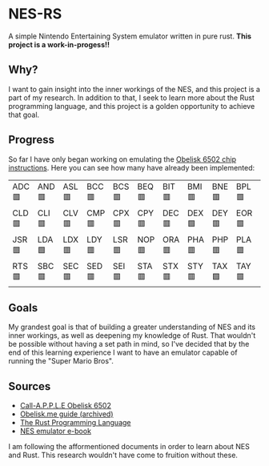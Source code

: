 # NES-RS
A simple Nintendo Entertaining System emulator written in pure rust.
**This project is a work-in-progess!!**

## Why?
I want to gain insight into the inner workings of the NES, and this project is a part of my research. In addition to that, I seek to learn more about the Rust programming language, and this project is a golden opportunity to achieve that goal.

## Progress
So far I have only began working on emulating the [Obelisk 6502 chip instructions](https://www.nesdev.org/obelisk-6502-guide/reference.html).
Here you can see how many have already been implemented:
<table>
	<tr>
		<td>ADC🟥</td>
		<td>AND🟥</td>
		<td>ASL🟥</td>
		<td>BCC🟥</td>
		<td>BCS🟥</td>
		<td>BEQ🟥</td>
		<td>BIT🟥</td>
		<td>BMI🟥</td>
		<td>BNE🟥</td>
		<td>BPL🟥</td>
		<td>BRK🟩</td>
		<td>BVC🟥</td>
		<td>BVS🟥</td>
		<td>CLC🟥</td>
	</tr>
	<tr>
		<td>CLD🟥</td>
		<td>CLI🟥</td>
		<td>CLV🟥</td>
		<td>CMP🟥</td>
		<td>CPX🟥</td>
		<td>CPY🟥</td>
		<td>DEC🟥</td>
		<td>DEX🟩</td>
		<td>DEY🟥</td>
		<td>EOR🟥</td>
		<td>INC🟥</td>
		<td>INX🟩</td>
		<td>INY🟥</td>
		<td>JMP🟥</td>
	</tr>
	<tr>
		<td>JSR🟥</td>
		<td>LDA🟩</td>
		<td>LDX🟥</td>
		<td>LDY🟥</td>
		<td>LSR🟥</td>
		<td>NOP🟥</td>
		<td>ORA🟥</td>
		<td>PHA🟥</td>
		<td>PHP🟥</td>
		<td>PLA🟥</td>
		<td>PLP🟥</td>
		<td>ROL🟥</td>
		<td>ROR🟥</td>
		<td>RTI🟥</td>
	</tr>
	<tr>
		<td>RTS🟥</td>
		<td>SBC🟥</td>
		<td>SEC🟥</td>
		<td>SED🟥</td>
		<td>SEI🟥</td>
		<td>STA🟥</td>
		<td>STX🟥</td>
		<td>STY🟥</td>
		<td>TAX🟩</td>
		<td>TAY🟥</td>
		<td>TSX🟥</td>
		<td>TXA🟥</td>
		<td>TXS🟥</td>
		<td>TYA🟥</td>
	</tr>
</table>

## Goals
My grandest goal is that of building a greater understanding of NES and its inner workings, as well as deepening my knowledge of Rust.
That wouldn't be possible without having a set path in mind, so I've decided that by the end of this learning experience I want to have an emulator capable of running the "Super Mario Bros".

## Sources
- [Call-A.P.P.L.E Obelisk 6502](https://www.callapple.org/obelisk-6502-registers/)
- [Obelisk.me guide (archived)](https://web.archive.org/web/20210909190432/http://www.obelisk.me.uk/6502/)
- [The Rust Programming Language](https://doc.rust-lang.org/book/)
- [NES emulator e-book](https://bugzmanov.github.io/nes_ebook)

I am following the afformentioned documents in order to learn about NES and Rust. This research wouldn't have come to fruition without these.